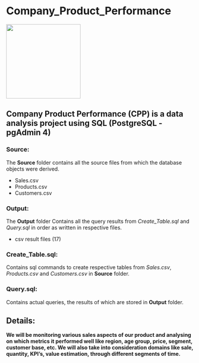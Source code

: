 # Company_Product_Performance
<img src="https://uxwing.com/wp-content/themes/uxwing/download/business-professional-services/company-enterprise-icon.png" width=200 height=200>

## Company Product Performance (CPP) is a data analysis project using SQL (PostgreSQL - pgAdmin 4)

### Source:
The **Source** folder contains all the source files from which the database objects were derived. <br>
* Sales.csv <br>
* Products.csv <br>
* Customers.csv

### Output:
The **Output** folder Contains all the query results from *Create_Table.sql* and *Query.sql* in order as written in respective files. <br>
* csv result files (17)

### Create_Table.sql:
Contains sql commands to create respective tables from *Sales.csv*, *Products.csv* and *Customers.csv* in **Source** folder.

### Query.sql:
Contains actual queries, the results of which are stored in **Output** folder.

## Details:
**We will be monitoring various sales aspects of our product and analysing on which metrics it performed well like region, age group, price, segment, customer base, etc. We will also take into consideration domains like sale, quantity, KPI’s, value estimation, through different segments of time.**
